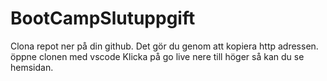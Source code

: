 # BootCampSlutuppgift
Clona repot ner på din github. Det gör du genom att kopiera http adressen.
öppne clonen med vscode
Klicka på go live nere till höger så kan du se hemsidan. 
